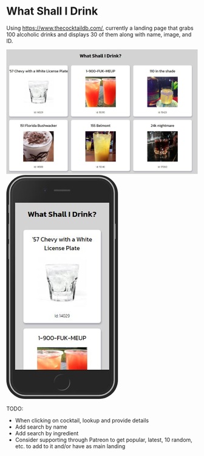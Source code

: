 # What Shall I Drink

Using <https://www.thecocktaildb.com/>, currently a landing page that grabs 100 alcoholic drinks and displays 30 of them along with name, image, and ID.

![desktop screenshot](/desktop-screenshot.jpg)
![mobile screenshot](/mobile-screenshot.jpg)

TODO:

* When clicking on cocktail, lookup and provide details
* Add search by name
* Add search by ingredient
* Consider supporting through Patreon to get popular, latest, 10 random, etc. to add to it and/or have as main landing

<style>
  img:last-child {
    border-radius:50px
  }
</style>
